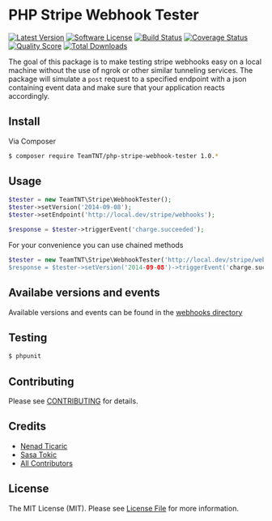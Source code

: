 # PHP Stripe Webhook Tester

[![Latest Version](https://img.shields.io/github/release/teamtnt/php-stripe-webhook-tester.svg?style=flat-square)](https://github.com/teamtnt/php-stripe-webhook-tester/releases)
[![Software License](https://img.shields.io/badge/license-MIT-brightgreen.svg?style=flat-square)](LICENSE.md)
[![Build Status](https://img.shields.io/travis/teamtnt/php-stripe-webhook-tester/master.svg?style=flat-square)](https://travis-ci.org/teamtnt/php-stripe-webhook-tester)
[![Coverage Status](https://img.shields.io/scrutinizer/coverage/g/teamtnt/php-stripe-webhook-tester.svg?style=flat-square)](https://scrutinizer-ci.com/g/teamtnt/php-stripe-webhook-tester/code-structure)
[![Quality Score](https://img.shields.io/scrutinizer/g/teamtnt/php-stripe-webhook-tester.svg?style=flat-square)](https://scrutinizer-ci.com/g/teamtnt/php-stripe-webhook-tester)
[![Total Downloads](https://img.shields.io/packagist/dt/TeamTNT/php-stripe-webhook-tester.svg?style=flat-square)](https://packagist.org/packages/TeamTNT/php-stripe-webhook-tester)

The goal of this package is to make testing stripe webhooks easy on a local machine without the use
of ngrok or other similar tunneling services. The package will simulate a `post` request to a specified
endpoint with a json containing event data and make sure that your application reacts accordingly.

## Install

Via Composer

``` bash
$ composer require TeamTNT/php-stripe-webhook-tester 1.0.*
```

## Usage

``` php
$tester = new TeamTNT\Stripe\WebhookTester();
$tester->setVersion('2014-09-08');
$tester->setEndpoint('http://local.dev/stripe/webhooks');

$response = $tester->triggerEvent('charge.succeeded');
```

For your convenience you can use chained methods

``` php
$tester = new TeamTNT\Stripe\WebhookTester('http://local.dev/stripe/webhooks);
$response = $tester->setVersion('2014-09-08')->triggerEvent('charge.succeeded');
```

## Availabe versions and events

Available versions and events can be found in the [webhooks directory](src/webhooks)
## Testing

``` bash
$ phpunit
```

## Contributing

Please see [CONTRIBUTING](CONTRIBUTING.md) for details.

## Credits

- [Nenad Ticaric](https://github.com/nticaric)
- [Sasa Tokic](https://github.com/stokic)
- [All Contributors](../../contributors)

## License

The MIT License (MIT). Please see [License File](LICENSE.md) for more information.
